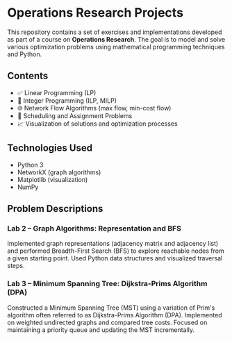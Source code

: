 # Operations Research Projects

This repository contains a set of exercises and implementations developed as part of a course on **Operations Research**. The goal is to model and solve various optimization problems using mathematical programming techniques and Python.

## Contents

- ✅ Linear Programming (LP)  
- 🔢 Integer Programming (ILP, MILP)  
- 🌐 Network Flow Algorithms (max flow, min-cost flow)  
- 📅 Scheduling and Assignment Problems  
- 📈 Visualization of solutions and optimization processes  

## Technologies Used

- Python 3  
- NetworkX (graph algorithms)  
- Matplotlib (visualization)  
- NumPy

## Problem Descriptions

###  Lab 2 – Graph Algorithms: Representation and BFS  
Implemented graph representations (adjacency matrix and adjacency list) and performed Breadth-First Search (BFS) to explore reachable nodes from a given starting point. Used Python data structures and visualized traversal steps.

###  Lab 3 – Minimum Spanning Tree: Dijkstra-Prims Algorithm (DPA)  
Constructed a Minimum Spanning Tree (MST) using a variation of Prim's algorithm often referred to as Dijkstra-Prims Algorithm (DPA). Implemented on weighted undirected graphs and compared tree costs. Focused on maintaining a priority queue and updating the MST incrementally.
